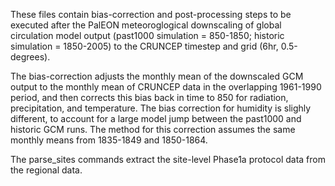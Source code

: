 These files contain bias-correction and post-processing steps to be executed after the PalEON meteoroglogical downscaling of global circulation model output (past1000 simulation = 850-1850; historic simulation = 1850-2005) to the CRUNCEP timestep and grid (6hr, 0.5-degrees). 

The bias-correction adjusts the monthly mean of the downscaled GCM output to the monthly mean of CRUNCEP data in the overlapping 1961-1990 period, and then corrects this bias back in time to 850 for radiation, precipitation, and temperature. The bias correction for humidity is slighly different, to account for a large model jump between the past1000 and historic GCM runs. The method for this correction assumes the same monthly means from 1835-1849 and 1850-1864. 

The parse_sites commands extract the site-level Phase1a protocol data from the regional data.
